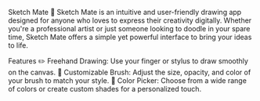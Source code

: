 Sketch Mate 🎨
Sketch Mate is an intuitive and user-friendly drawing app designed for anyone who loves to express their creativity digitally. Whether you're a professional artist or just someone looking to doodle in your spare time, Sketch Mate offers a simple yet powerful interface to bring your ideas to life.

Features
✏️ Freehand Drawing: Use your finger or stylus to draw smoothly on the canvas.
🎨 Customizable Brush: Adjust the size, opacity, and color of your brush to match your style.
🌈 Color Picker: Choose from a wide range of colors or create custom shades for a personalized touch.

